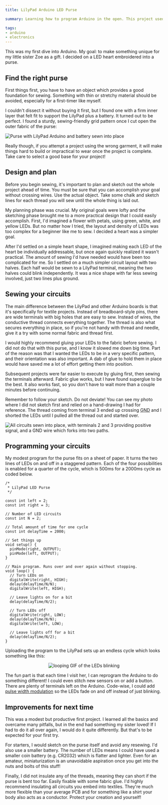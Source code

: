 ```yaml
---
title: LilyPad Arduino LED Purse

summary: Learning how to program Arduino in the open. This project used the LilyPad Arduino to decorate a purse with LEDs.

tags:
- arduino
- electronics
---
```


This was my first dive into Arduino. My goal: to make something unique for my little sister Zoe as a gift. I decided on a LED heart embroidered into a purse.

## Find the right purse

First things first, you have to have an object which provides a good foundation for sewing. Something with thin or stretchy material should be avoided, especially for a first-timer like myself.

I couldn't dissect it without buying it first, but I found one with a firm inner layer that felt fit to support the LilyPad plus a battery. It turned out to be perfect. I found a sturdy, sewing-friendly grid pattern once I cut open the outer fabric of the purse:

<img src="{{ site.img-host }}/img/blog/lilypad-arduino-purse-1.jpg" alt="Purse with LilyPad Arduino and battery sewn into place">

Really though, if you attempt a project using the wrong garment, it will make things hard to build or impractical to wear once the project is complete. Take care to select a good base for your project!

## Design and plan

Before you begin sewing, it's important to plan and sketch out the whole project ahead of time. You must be sure that you can accomplish your goal without crossing wires. Use the actual object. Take some chalk and sketch lines for each thread you will sew until the whole thing is laid out.

My planning phase was crucial. My original goals were lofty and the sketching phase brought me to a more practical design that I could easily accomplish. First, I'd imagined a flower with petals, using green, white, and yellow LEDs. But no matter how I tried, the layout and density of LEDs was too complex for a beginner like me to sew. I decided a heart was a simpler goal.

After I'd settled on a simple heart shape, I imagined making each LED of the heart be individually addressable, but once again quickly realized it wasn't practical. The amount of sewing I'd have needed would have been too complicated for me. So I settled on a much simpler circuit layout with two halves. Each half would be sewn to a LilyPad terminal, meaning the two halves could blink independently. It was a nice shape with far less sewing involved, just two lines plus ground.

## Sewing your circuits

The main difference between the LilyPad and other Arduino boards is that it's specifically for textile projects. Instead of breadboard-style pins, there are wide terminals with big holes that are easy to sew. Instead of wires, the conductive thread connects everything together. The thread is also what secures everything in place, so if you're not handy with thread and needle, give it a try with some normal fabric and thread first.

I would highly recommend gluing your LEDs to the fabric before sewing. I did not do that with this purse, and I know it slowed me down big time. Part of the reason was that I wanted the LEDs to be in a very specific pattern, and their orientation was also important. A dab of glue to hold them in place would have saved me a lot of effort getting them into position.

Subsequent projects were far easier to execute by gluing first, then sewing the terminals afterward. Fabric glue works, but I have found superglue to be the best. It also works fast, so you don't have to wait more than a couple minutes before continuing.

Remember to follow your sketch. Do not deviate! You can see my photo where I did not sketch first and relied on a hand-drawing I had for reference. The thread coming from terminal 3 ended up crossing <abbr title="ground">GND</abbr> and I shorted the LEDs until I pulled all the thread out and started over.

<img src="{{ site.img-host }}/img/blog/lilypad-arduino-purse-2.jpg" alt="All circuits sewn into place, with terminals 2 and 3 providing positive signal, and a GND wire which forks into two paths.">

## Programming your circuits

My modest program for the purse fits on a sheet of paper. It turns the two lines of LEDs on and off in a staggered pattern. Each of the four possibilities is enabled for a quarter of the cycle, which is 500ms for a 2000ms cycle as coded below.

```clike
/*
 * LilyPad LED Purse
 */

const int left = 2;
const int right = 3;

// Number of LED circuits
const int N = 2;

// Total amount of time for one cycle
const int delayTime = 2000;

// Set things up
void setup() {
  pinMode(right, OUTPUT);
  pinMode(left, OUTPUT);
}

// Main program. Runs over and over again without stopping.
void loop() {
  // Turn LEDs on
  digitalWrite(right, HIGH);
  delay(delayTime/N/N);
  digitalWrite(left, HIGH);
  
  // Leave lights on for a bit
  delay(delayTime/N/2);

  // Turn LEDs off
  digitalWrite(right, LOW);
  delay(delayTime/N/N);
  digitalWrite(left, LOW);

  // Leave lights off for a bit
  delay(delayTime/N/2);
}

```

Uploading the program to the LilyPad sets up an endless cycle which looks something like this:

<center><img src="{{ site.img-host }}/img/blog/lilypad-arduino-led-purse.gif" alt="looping GIF of the LEDs blinking"></center>

The fun part is that each time I visit her, I can reprogram the Arduino to do something different! I could even stitch new sensors on or add a button. There are plenty of terminals left on the Arduino. Code-wise, I could add [pulse width modulation](/blog/lilypad-arduino-light-sensor-pulse-width-modulation//#blinking-vs-fading-leds) so the LEDs fade on and off instead of just blinking.

## Improvements for next time

This was a modest but productive first project. I learned all the basics and overcame many pitfalls, but in the end had something my sister loved! If I had to do it all over again, I would do it quite differently. But that's to be expected for your first try.

For starters, I would sketch on the purse itself and avoid any resewing. I'd also use a smaller battery. The number of LEDs means I could have used a smaller coin battery (e.g. CR2032) which is flatter and lighter. Even for an amateur, miniaturization is an unavoidable aspiration once you get into the nuts and bolts of this stuff!

Finally, I did not insulate any of the threads, meaning they can short if the purse is bent too far. Easily fixable with some fabric glue. I'd highly recommend insulating all circuits you embed into textiles. They're much more flexible than your average PCB and for something like a shirt your body also acts as a conductor. Protect your creation and yourself!
